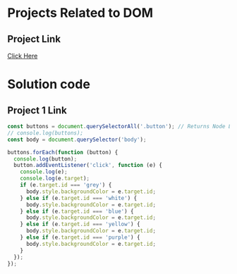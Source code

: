 # Projects Related to DOM
## Project Link
[Click Here](https://stackblitz.com/edit/dom-project-chaiaurcode?file=index.html)

# Solution code
## Project 1 Link
```javascript
const buttons = document.querySelectorAll('.button'); // Returns Node List
// console.log(buttons);
const body = document.querySelector('body');

buttons.forEach(function (button) {
  console.log(button);
  button.addEventListener('click', function (e) {
    console.log(e);
    console.log(e.target);
    if (e.target.id === 'grey') {
      body.style.backgroundColor = e.target.id;
    } else if (e.target.id === 'white') {
      body.style.backgroundColor = e.target.id;
    } else if (e.target.id === 'blue') {
      body.style.backgroundColor = e.target.id;
    } else if (e.target.id === 'yellow') {
      body.style.backgroundColor = e.target.id;
    } else if (e.target.id === 'purple') {
      body.style.backgroundColor = e.target.id;
    }
  });
});


```